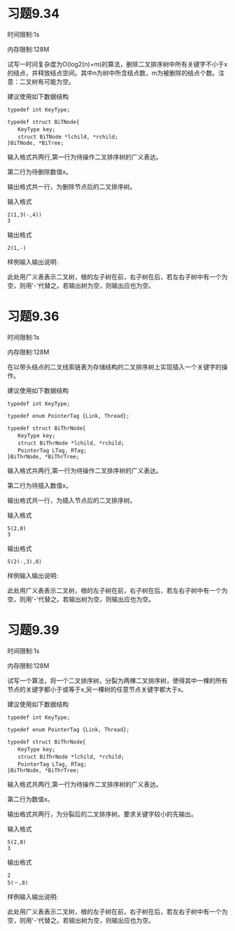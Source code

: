 # 习题9.34
时间限制:1s

内存限制:128M

试写一时间复杂度为O(log2(n)+m)的算法，删除二叉排序树中所有关键字不小于x的结点，并释放结点空间。其中n为树中所含结点数，m为被删除的结点个数。注意：二叉树有可能为空。

建议使用如下数据结构

    typedef int KeyType;

    typedef struct BiTNode{
    　　KeyType key;
    　　struct BiTNode *lchild, *rchild;
    }BiTNode, *BiTree;
    
输入格式共两行,第一行为待操作二叉排序树的广义表达。

第二行为待删除数值x。

输出格式共一行，为删除节点后的二叉排序树。

输入格式

    2(1,3(-,4))
    3
    
输出格式

    2(1,-)
    
样例输入输出说明:

此处用广义表表示二叉树，根的左子树在前，右子树在后，若左右子树中有一个为空，则用'-'代替之。若输出树为空，则输出应也为空。


# 习题9.36
时间限制:1s

内存限制:128M

在以带头结点的二叉线索链表为存储结构的二叉排序树上实现插入一个关键字的操作。

建议使用如下数据结构

    typedef int KeyType;

    typedef enum PointerTag {Link, Thread};

    typedef struct BiThrNode{
    　　KeyType key;
    　　struct BiThrNode *lchild, *rchild;
    　　PointerTag LTag, RTag;
    }BiThrNode, *BiThrTree;
    
输入格式共两行,第一行为待操作二叉排序树的广义表达。

第二行为待插入数值x。

输出格式共一行，为插入节点后的二叉排序树。

输入格式

    5(2,8)
    3

输出格式

    5(2(-,3),8)

样例输入输出说明:

此处用广义表表示二叉树，根的左子树在前，右子树在后，若左右子树中有一个为空，则用'-'代替之。若输出树为空，则输出应也为空。



# 习题9.39
时间限制:1s

内存限制:128M

试写一个算法，将一个二叉排序树，分裂为两棵二叉排序树，使得其中一棵的所有节点的关键字都小于或等于x,另一棵树的任意节点关键字都大于x。

建议使用如下数据结构

    typedef int KeyType;

    typedef enum PointerTag {Link, Thread};

    typedef struct BiThrNode{
    　　KeyType key;
    　　struct BiThrNode *lchild, *rchild;
    　　PointerTag LTag, RTag;
    }BiThrNode, *BiThrTree;

输入格式共两行,第一行为待操作二叉排序树的广义表达。

第二行为数值x。

输出格式共两行，为分裂后的二叉排序树。要求关键字较小的先输出。

输入格式

    5(2,8)
    3

输出格式

    2
    5(－,8)

样例输入输出说明:

此处用广义表表示二叉树，根的左子树在前，右子树在后，若左右子树中有一个为空，则用'-'代替之。若输出树为空，则输出应也为空。